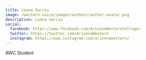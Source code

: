 ```yaml
---
title: Loana Garcia
image: /western-voice/images/authors/author-avatar.png
description: Loana Garcia
social:
  facebook: https://www.facebook.com/ArizonaWesternCollege/
  twitter: https://twitter.com/ArizonaWestern
  instagram: https://www.instagram.com/arizonawestern/
---
```


AWC Student